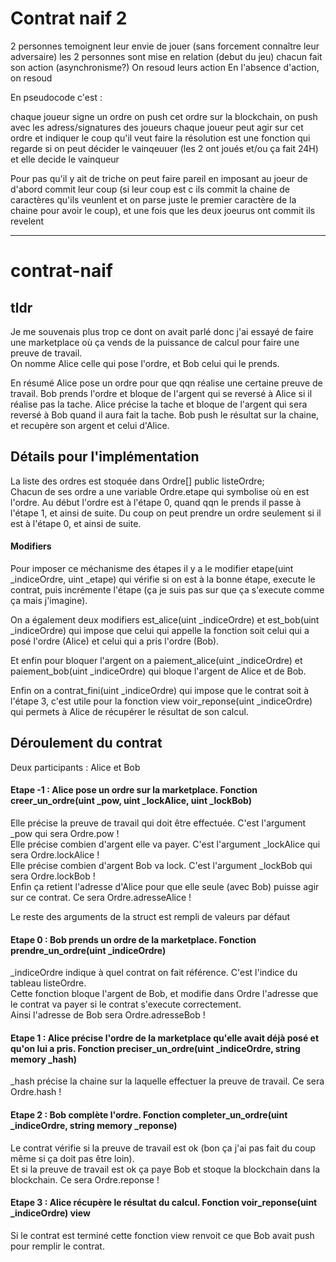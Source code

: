 # Contrat naif 2

2 personnes temoignent leur envie de jouer (sans forcement connaître leur adversaire)
les 2 personnes sont mise en relation (debut du jeu)
chacun fait son action (asynchronisme?)
On resoud leurs action
En l'absence d'action, on resoud



En pseudocode c'est :

chaque joueur signe un ordre
on push cet ordre sur la blockchain, on push avec les adress/signatures des joueurs
chaque joueur peut agir sur cet ordre et indiquer le coup qu'il veut faire
la résolution est une fonction qui regarde si on peut décider le vainqeuuer (les 2 ont joués et/ou ça fait 24H) et elle decide le vainqueur

Pour pas qu'il y ait de triche on peut faire pareil en imposant au joeur de d'abord commit leur coup (si leur coup est c ils commit la chaine de caractères qu'ils veunlent et on parse juste le premier caractère de la chaine pour avoir le coup), et une fois que les deux joeurus ont commit ils revelent






---

# contrat-naif

## tldr

Je me souvenais plus trop ce dont on avait parlé donc j'ai essayé de faire une marketplace où ça vends de la puissance de calcul pour faire une preuve de travail.  
On nomme Alice celle qui pose l'ordre, et Bob celui qui le prends.

En résumé Alice pose un ordre pour que qqn réalise une certaine preuve de travail.
Bob prends l'ordre et bloque de l'argent qui se reversé à Alice si il réalise pas la tache.
Alice précise la tache et bloque de l'argent qui sera reversé à Bob quand il aura fait la tache.
Bob push le résultat sur la chaine, et recupère son argent et celui d'Alice.

## Détails pour l'implémentation

La liste des ordres est stoquée dans Ordre[] public listeOrdre;  
Chacun de ses ordre a une variable Ordre.etape qui symbolise où en est l'ordre. Au début l'ordre est à l'étape 0, quand qqn le prends il passe à l'étape 1, et ainsi de suite. Du coup on peut prendre un ordre seulement si il est à l'étape 0, et ainsi de suite. 

#### Modifiers

Pour imposer ce méchanisme des étapes il y a le modifier etape(uint \_indiceOrdre, uint \_etape) qui vérifie si on est à la bonne étape, execute le contrat, puis incrémente l'étape (ça je suis pas sur que ça s'execute comme ça mais j'imagine).

On a également deux modifiers est_alice(uint \_indiceOrdre) et est_bob(uint \_indiceOrdre) qui impose que celui qui appelle la fonction soit celui qui a posé l'ordre (Alice) et celui qui a pris l'ordre (Bob).

Et enfin pour bloquer l'argent on a paiement_alice(uint \_indiceOrdre) et paiement_bob(uint \_indiceOrdre) qui bloque l'argent de Alice et de Bob.

Enfin on a contrat_fini(uint \_indiceOrdre) qui impose que le contrat soit à l'étape 3, c'est utile pour la fonction view voir_reponse(uint \_indiceOrdre) qui permets à Alice de récupérer le résultat de son calcul.

## Déroulement du contrat

Deux participants : Alice et Bob

#### Etape -1 : Alice pose un ordre sur la marketplace. Fonction creer_un_ordre(uint \_pow, uint \_lockAlice, uint \_lockBob)

Elle précise la preuve de travail qui doit être effectuée. C'est l'argument \_pow qui sera Ordre.pow !  
Elle précise combien d'argent elle va payer. C'est l'argument \_lockAlice qui sera Ordre.lockAlice !  
Elle précise combien d'argent Bob va lock. C'est l'argument \_lockBob qui sera Ordre.lockBob !  
Enfin ça retient l'adresse d'Alice pour que elle seule (avec Bob) puisse agir sur ce contrat. Ce sera Ordre.adresseAlice !

Le reste des arguments de la struct est rempli de valeurs par défaut

#### Etape 0 : Bob prends un ordre de la marketplace. Fonction prendre_un_ordre(uint \_indiceOrdre)

\_indiceOrdre indique à quel contrat on fait référence. C'est l'indice du tableau listeOrdre.  
Cette fonction bloque l'argent de Bob, et modifie dans Ordre l'adresse que le contrat va payer si le contrat s'execute correctement.  
Ainsi l'adresse de Bob sera Ordre.adresseBob !

#### Etape 1 : Alice précise l'ordre de la marketplace qu'elle avait déjà posé et qu'on lui a pris. Fonction preciser_un_ordre(uint \_indiceOrdre, string memory \_hash)

\_hash précise la chaine sur la laquelle effectuer la preuve de travail. Ce sera Ordre.hash !

#### Etape 2 : Bob complète l'ordre. Fonction completer_un_ordre(uint \_indiceOrdre, string memory \_reponse)

Le contrat vérifie si la preuve de travail est ok (bon ça j'ai pas fait du coup même si ça doit pas être loin).  
Et si la preuve de travail est ok ça paye Bob et stoque la blockchain dans la blockchain. Ce sera Ordre.reponse !

#### Etape 3 : Alice récupère le résultat du calcul. Fonction voir_reponse(uint \_indiceOrdre) view

Si le contrat est terminé cette fonction view renvoit ce que Bob avait push pour remplir le contrat.



